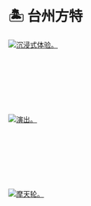 # 🏝️ 台州方特


<div class="group-picture">
  <div class="group-picture-cover">
    <a class="lightgallery" href="https://pic.imgdb.cn/item/655338b2c458853aefd5595c.jpg" title="沉浸式体验。" data-thumbnail="https://pic.imgdb.cn/item/655338b2c458853aefd5595c.jpg">
    <img loading="lazy" src="https://pic.imgdb.cn/item/655338b2c458853aefd5595c.jpg" sizes="auto" alt="沉浸式体验。"></a>
  </div>
  <div class="group-picture-cover">
    <a class="lightgallery" href="https://pic.imgdb.cn/item/655338b2c458853aefd5598e.jpg" title="演出。" data-thumbnail="https://pic.imgdb.cn/item/655338b2c458853aefd5598e.jpg">
    <img loading="lazy" src="https://pic.imgdb.cn/item/655338b2c458853aefd5598e.jpg" sizes="auto" alt="演出。"></a>
  </div>
</div>

<div class="group-picture">
  <div class="group1-picture-cover">
    <a class="lightgallery" href="https://pic.imgdb.cn/item/655338c2c458853aefd57f55.jpg" title="摩天轮。" data-thumbnail="https://pic.imgdb.cn/item/655338c2c458853aefd57f55.jpg">
    <img loading="lazy" src="https://pic.imgdb.cn/item/655338c2c458853aefd57f55.jpg" sizes="auto" alt="摩天轮。"></a>
  </div>
</div>

